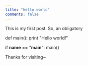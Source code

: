 ```yaml
---
title: "hello world"
comments: false
---
```



This is my first post. So, an obligatory


def main():
  print "Hello world!"

if __name__ == "__main__":
  main()

Thanks for visiting~


